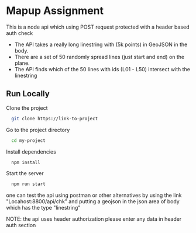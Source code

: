 
# Mapup Assignment

This is a node api which using POST request protected with a header based auth check
* The API takes a really long linestring with (5k points) in GeoJSON in the body.
* There are a set of 50 randomly spread lines (just start and end) on the plane.
* The API finds which of the 50 lines with ids (L01 - L50) intersect with the linestring


## Run Locally

Clone the project

```bash
  git clone https://link-to-project
```

Go to the project directory

```bash
  cd my-project
```

Install dependencies

```bash
  npm install
```

Start the server

```bash
  npm run start
```
one can test the api using postman or other alternatives by using the link "Locahost:8800/api/chk"
and putting a geojson in the json area of body which has the type "linestring"

NOTE: the api uses header authorization please enter any data in header auth section 

